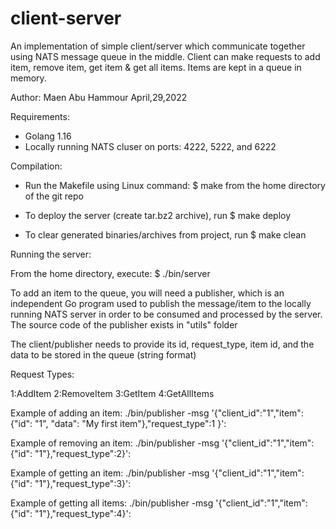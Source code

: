 # client-server
An implementation of simple client/server which communicate together using NATS message queue in the middle. Client can make requests to add item, remove item, get item &amp; get all items. Items are kept in a queue in memory.


Author: Maen Abu Hammour April,29,2022

Requirements:

 - Golang 1.16
 - Locally running NATS cluser on ports: 4222, 5222, and 6222

Compilation:
 - Run the Makefile using Linux command:  $ make
 from the home directory of the git repo

- To deploy the server (create tar.bz2 archive), run $ make deploy

- To clear generated binaries/archives from project, run $ make clean


Running the server:

From the home directory, execute:
$ ./bin/server


To add an item to the queue, you will need a publisher, which is an independent Go program used to publish the message/item to the locally running NATS server in order to be consumed and processed by the server. The source code of the publisher exists in "utils" folder


The client/publisher needs to provide its id, request_type, item id, and the data to be stored in the queue (string format)

Request Types:

1:AddItem  2:RemoveItem 3:GetItem 4:GetAllItems


Example of adding an item:
./bin/publisher -msg '{"client_id":"1","item": {"id": "1", "data": "My first item"},"request_type":1 }':

Example of removing an item:
./bin/publisher -msg '{"client_id":"1","item": {"id": "1"},"request_type":2}':

Example of getting an item:
./bin/publisher -msg '{"client_id":"1","item": {"id": "1"},"request_type":3}':

Example of getting all items:
./bin/publisher -msg '{"client_id":"1","item": {"id": "1"},"request_type":4}':
